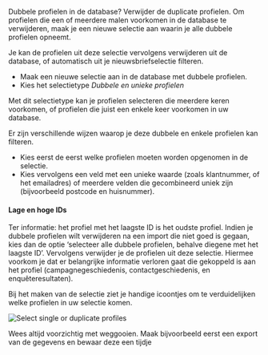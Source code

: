 Dubbele profielen in de database? Verwijder de duplicate profielen. Om
profielen die een of meerdere malen voorkomen in de database te
verwijderen, maak je een nieuwe selectie aan waarin je alle dubbele
profielen opneemt.

Je kan de profielen uit deze selectie vervolgens verwijderen uit de
database, of automatisch uit je nieuwsbriefselectie filteren.

-   Maak een nieuwe selectie aan in de database met dubbele profielen.
-   Kies het selectietype *Dubbele en unieke profielen*

Met dit selectietype kan je profielen selecteren die meerdere keren
voorkomen, of profielen die juist een enkele keer voorkomen in uw
database.

Er zijn verschillende wijzen waarop je deze dubbele en enkele profielen
kan filteren.

-   Kies eerst de eerst welke profielen moeten worden opgenomen in de
    selectie.
-   Kies vervolgens een veld met een unieke waarde (zoals klantnummer,
    of het emailadres) of meerdere velden die gecombineerd uniek zijn
    (bijvoorbeeld postcode en huisnummer).

#### Lage en hoge IDs

Ter informatie: het profiel met het laagste ID is het oudste profiel.
Indien je dubbele profielen wilt verwijderen na een import die niet goed
is gegaan, kies dan de optie ‘selecteer alle dubbele profielen, behalve
diegene met het laagste ID’. Vervolgens verwijder je de profielen uit
deze selectie. Hiermee voorkom je dat er belangrijke informatie verloren
gaat die gekoppeld is aan het profiel (campagnegeschiedenis,
contactgeschiedenis, en enquêteresultaten).

Bij het maken van de selectie ziet je handige icoontjes om te
verduidelijken welke profielen in uw selectie komen.

![Select single or duplicate profiles](removedoublesselections.png)

Wees altijd voorzichtig met weggooien. Maak bijvoorbeeld eerst een
export van de gegevens en bewaar deze een tijdje
